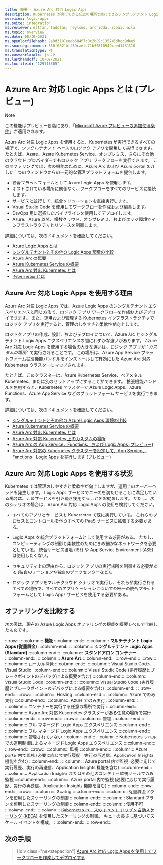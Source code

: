 ```yaml
---
title: 概要 - Azure Arc 対応 Logic Apps
description: Kubernetes が実行できる任意の場所で実行できるシングルテナント Logic Apps ワークフローについて説明します。
services: logic-apps
ms.suite: integration
ms.reviewer: estfan, ladolan, reylons, archidda, sopai, azla
ms.topic: overview
ms.date: 05/25/2021
ms.openlocfilehash: 2a8d3187eecb684f7c0c2b89c135745dbcc9d8e9
ms.sourcegitcommit: 860f6821bff59caefc71b50810949ceed1431510
ms.translationtype: HT
ms.contentlocale: ja-JP
ms.lasthandoff: 10/09/2021
ms.locfileid: "129713365"
---
```

# <a name="what-is-azure-arc-enabled-logic-apps-preview"></a>Azure Arc 対応 Logic Apps とは (プレビュー)

> [!NOTE]
> この機能はプレビュー段階にあり、「[Microsoft Azure プレビューの追加使用条件](https://azure.microsoft.com/support/legal/preview-supplemental-terms/)」が適用されます。

Azure Arc 対応 Logic Apps を使用すると、Kubernetes が実行できるすべての場所で、シングルテナント ベースのロジック アプリを開発して実行できます。 たとえば、Azure、Azure Kubernetes Service、オンプレミス、さらにその他のクラウド プロバイダーでもロジック アプリ ワークフローを実行できます。 このオファリングでは、次の機能のために、Azure Arc および Azure portal を介した 1 つのウィンドウからの一元的な管理プラットフォームを提供します。

- 統合プラットフォームとして Azure Logic Apps を使用します。
- ホストされている場所に関係なく、ワークフローをすべてのサービスに接続します。
- サービスと並行して、統合ソリューションを直接実行します。
- Visual Studio Code を使用してワークフローを作成および編集します。
- DevOps 用に選択したパイプラインを使用してデプロイします。
- Azure、Azure 以外、複数クラウド、オンプレミス、およびエッジ環境でインフラストラクチャとリソースを制御します。

詳細については、次のドキュメントを確認してください。

- [Azure Logic Apps とは](../logic-apps/logic-apps-overview.md)
- [シングルテナントとその他の Logic Apps 環境の比較](../logic-apps/single-tenant-overview-compare.md)
- [Azure Arc の概要](../azure-arc/overview.md)
- [Azure Kubernetes Service の概要](../aks/intro-kubernetes.md)
- [Azure Arc 対応 Kubernetes とは](../azure-arc/kubernetes/overview.md)
- [Kubernetes とは](https://kubernetes.io/docs/concepts/overview/what-is-kubernetes/)

<a name="why-use"></a>

## <a name="why-use-azure-arc-enabled-logic-apps"></a>Azure Arc 対応 Logic Apps を使用する理由

Azure Arc 対応 Logic Apps では、Azure Logic Apps のシングルテナント エクスペリエンスと同じ方法で、ロジック アプリ ワークフローを作成およびデプロイできます。 また、運用および管理する Kubernetes インフラストラクチャでロジック アプリを実行すると、管理のしやすさと柔軟性が向上します。

ロジックアプリの作成、設計、およびデプロイについて、Azure Arc とシングルテナント Logic Apps エクスペリエンスの間にわずかな違いがあります。 Azure Arc 対応 Logic Apps を使用する場合の大きな違いは、ロジック アプリが "*カスタムの場所*" で実行されることです。 この場所は、Azure App Service プラットフォーム拡張機能バンドルをインストールして有効にした Azure Arc 対応 Kubernetes クラスターにマップされます。

たとえば、このクラスターは、Azure Kubernetes Service、ベアメタル Kubernetes、または別のセットアップにすることができます。 拡張機能バンドルを使用すると、Kubernetes クラスターで Azure Logic Apps、Azure Functions、Azure App Service などのプラットフォーム サービスを実行できます。

詳細については、次のドキュメントを確認してください。

- [シングルテナントとその他の Azure Logic Apps 環境の比較](../logic-apps/single-tenant-overview-compare.md)
- [Azure Kubernetes Service の概要](../aks/intro-kubernetes.md)
- [Azure Arc 対応 Kubernetes とは](../azure-arc/kubernetes/overview.md)
- [Azure Arc 対応 Kubernetes 上のカスタムの場所](../azure-arc/kubernetes/conceptual-custom-locations.md)
- [Azure Arc の App Service、Functions、および Logic Apps (プレビュー)](../app-service/overview-arc-integration.md)
- [Azure Arc 対応の Kubernetes クラスターを設定して、App Service、Functions、Logic Apps を実行します (プレビュー)](../app-service/manage-create-arc-environment.md)

<a name="when-to-use"></a>

## <a name="when-to-use-azure-arc-enabled-logic-apps"></a>Azure Arc 対応 Logic Apps を使用する状況

Kubernetes では管理のしやすさと柔軟性が向上しますが、運用上のオーバーヘッドも発生します。 Logic Apps サービスでニーズを満たせることに満足している場合は、このサービスを引き続き使用することをお勧めします。 ただし、次のシナリオの場合は、Azure Arc 対応 Logic Apps の使用を検討してください。

- すべてのアプリとサービスを Kubernetes で既に実行している。 これらのプロセスとコントロールを他のすべての PaaS サービスに拡張する必要がある。

- Logic Apps を統合プラットフォームとして使用する必要がある。 ただし、コンピューティングの制御と柔軟性のためにきめ細かなネットワークを必要としている。 統合サービス環境 (ISE) や App Service Environment (ASE) は使用したくない。

- セキュリティ上の理由から、ロジック アプリの実行場所を制御する必要がある (独自のリージョンや独自のデータセンターなど)。 

- ロジック アプリをマルチクラウド シナリオで実行し、それらが実行されるすべての場所で、すべてのアプリケーションについての唯一の統合プラットフォームとして Logic Apps サービスを使用する必要がある。

<a name="compare"></a>

## <a name="compare-offerings"></a>オファリングを比較する

次の表は、現在の Azure Logic Apps オファリングの機能を概要レベルで比較したものです。

:::row:::
   :::column:::
      **機能**
   :::column-end:::
   :::column:::
      **マルチテナント Logic Apps (従量課金)**
   :::column-end:::
   :::column:::
      **シングルテナント Logic Apps (Standard)**
   :::column-end:::
   :::column:::
      **スタンドアロン コンテナー**
   :::column-end:::
   :::column:::
      **Azure Arc**
   :::column-end:::
:::row-end:::
:::row:::
   :::column:::
      ローカル開発
   :::column-end:::
   :::column:::
      Visual Studio Code、Visual Studio
   :::column-end:::
   :::column:::
      Visual Studio Code (実行履歴とブレークポイントのデバッグによる概要を含む)
   :::column-end:::
   :::column:::
      Visual Studio Code
   :::column-end:::
   :::column:::
      Visual Studio Code (実行履歴とブレークポイントのデバッグによる概要を含む)
   :::column-end:::
:::row-end:::
:::row:::
   :::column:::
      Hosting
   :::column-end:::
   :::column:::
      Azure でのみ実行
   :::column-end:::
   :::column:::
      Azure でのみ実行
   :::column-end:::
   :::column:::
      コンテナーを実行する任意の場所で実行
   :::column-end:::
   :::column:::
      Azure Arc 対応 Kubernetes クラスターがある任意の場所で実行
   :::column-end:::
:::row-end:::
:::row:::
   :::column:::
      管理
   :::column-end:::
   :::column:::
      フル マネージド Logic Apps エクスペリエンス
   :::column-end:::
   :::column:::
      フル マネージド Logic Apps エクスペリエンス
   :::column-end:::
   :::column:::
      管理されていない
   :::column-end:::
   :::column:::
      Kubernetes レベルでの運用制御によるマネージド Logic Apps エクスペリエンス
   :::column-end:::
:::row-end:::
:::row:::
   :::column:::
      監視
   :::column-end:::
   :::column:::
      Azure portal 内で監視 (必要に応じて実行履歴、実行の再送信、Application Insights 機能を含む)
   :::column-end:::
   :::column:::
      Azure portal 内で監視 (必要に応じて実行履歴、実行の再送信、Application Insights 機能を含む)
   :::column-end:::
   :::column:::
      Application Insights またはその他のコンテナー監視ツールでのみ監視
   :::column-end:::
   :::column:::
      Azure portal 内で監視 (必要に応じて実行履歴、実行の再送信、Application Insights 機能を含む)
   :::column-end:::
:::row-end:::
:::row:::
   :::column:::
      Scaling
   :::column-end:::
   :::column:::
      従量課金プランを使用したスケーリングの制御
   :::column-end:::
   :::column:::
      Standard プランを使用したスケーリングの制御
   :::column-end:::
   :::column:::
      使用不可
   :::column-end:::
   :::column:::
      [Kubernetes ベースのイベント ドリブン自動スケーリング (KEDA)](https://keda.sh/) を使用したスケーリングの制御。 キューの長さに基づいてスケール イベントを構成。
   :::column-end:::
:::row-end:::

## <a name="next-steps"></a>次の手順

> [!div class="nextstepaction"]
> [Azure Arc 対応 Logic Apps を使用してワークフローを作成してデプロイする](azure-arc-enabled-logic-apps-create-deploy-workflows.md)
